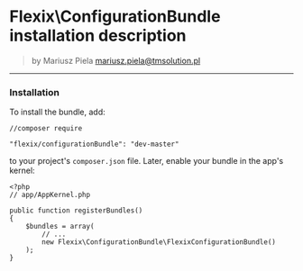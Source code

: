 
# Flexix\ConfigurationBundle installation description

>by Mariusz Piela <mariusz.piela@tmsolution.pl>


---


### Installation

To install the bundle, add: 

```
//composer require

"flexix/configurationBundle": "dev-master"
```

to your project's `composer.json` file. Later, enable your bundle in the app's kernel:

```
<?php
// app/AppKernel.php

public function registerBundles()
{
    $bundles = array(
        // ...
        new Flexix\ConfigurationBundle\FlexixConfigurationBundle()
    );
}
